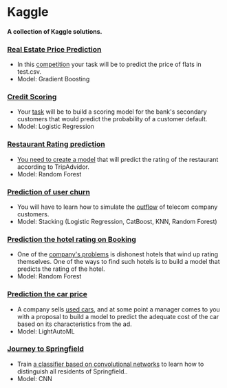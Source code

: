 # Kaggle
#### A collection of Kaggle solutions.

### <a href=baseline.ipynb>Real Estate Price Prediction</a>
- In this <a href=https://www.kaggle.com/competitions/real-estate-price-prediction-moscow/>competition</a> your task will be to predict the price of flats in test.csv.
- Model: Gradient Boosting

### <a href=baseline-v1-sf-scoring.ipynb>Credit Scoring</a>
- Your <a href=https://www.kaggle.com/competitions/sf-scoring>task</a> will be to build a scoring model for the bank's secondary customers that would predict the probability of a customer default.
- Model: Logistic Regression

### <a href=alex-coch2-baseline-sf-tripadvisor-rating-v2-7.ipynb>Restaurant Rating prediction
- You <a href=https://www.kaggle.com/competitions/sf-dst-restaurant-rating>need to create a model</a> that will predict the rating of the restaurant according to TripAdvidor.
- Model: Random Forest

### <a href=notebookf57d97d448.ipynb>Prediction of user churn</a>
- You will have to learn how to simulate the <a href=https://www.kaggle.com/competitions/advanced-dls-spring-2021>outflow</a> of telecom company customers.
- Model: Stacking (Logistic Regression, CatBoost, KNN, Random Forest)


### <a href=notebook38cda55794-booking.ipynb>Prediction the hotel rating on Booking</a>
- One of the <a href=https://www.kaggle.com/competitions/sf-booking>company's problems</a> is dishonest hotels that wind up rating themselves. One of the ways to find such hotels is to build a model that predicts the rating of the hotel.
- Model: Random Forest


### <a href=lightautoml-competition-baseline.ipynb>Prediction the car price</a>
- A company sells <a href=https://www.kaggle.com/competitions/sf-dst-predict-car-price>used cars</a>, and at some point a manager comes to you with a proposal to build a model to predict the adequate cost of the car based on its characteristics from the ad.
- Model: LightAutoML

### <a href=classification-transfer-learning.ipynb>Journey to Springfield</a>
- Train <a href=https://www.kaggle.com/competitions/journey-springfield>a classifier based on convolutional networks</a> to learn how to distinguish all residents of Springfield..
- Model: CNN
